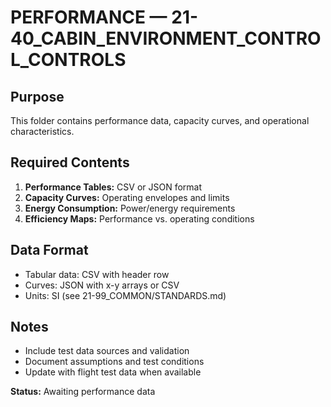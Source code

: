 # PERFORMANCE — 21-40_CABIN_ENVIRONMENT_CONTROL_CONTROLS

## Purpose
This folder contains performance data, capacity curves, and operational characteristics.

## Required Contents
1. **Performance Tables:** CSV or JSON format
2. **Capacity Curves:** Operating envelopes and limits
3. **Energy Consumption:** Power/energy requirements
4. **Efficiency Maps:** Performance vs. operating conditions

## Data Format
- Tabular data: CSV with header row
- Curves: JSON with x-y arrays or CSV
- Units: SI (see 21-99_COMMON/STANDARDS.md)

## Notes
- Include test data sources and validation
- Document assumptions and test conditions
- Update with flight test data when available

**Status:** Awaiting performance data
